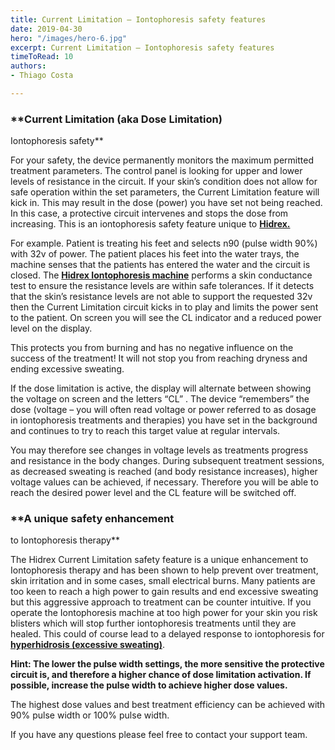 ```yaml
---
title: Current Limitation – Iontophoresis safety features
date: 2019-04-30
hero: "/images/hero-6.jpg"
excerpt: Current Limitation – Iontophoresis safety features
timeToRead: 10
authors:
- Thiago Costa

---
```

### **Current Limitation (aka Dose Limitation)  
Iontophoresis safety**

For your safety, the device permanently monitors the maximum permitted treatment parameters. The control panel is looking for upper and lower levels of resistance in the circuit. If your skin’s condition does not allow for safe operation within the set parameters, the Current Limitation feature will kick in. This may result in the dose (power) you have set not being reached. In this case, a protective circuit intervenes and stops the dose from increasing. This is an iontophoresis safety feature unique to [**Hidrex.**](https://hidrex.com/en/)

For example. Patient is treating his feet and selects n90 (pulse width 90%) with 32v of power. The patient places his feet into the water trays, the machine senses that the patients has entered the water and the circuit is closed. The [**Hidrex Iontophoresis machine**](https://www.iontocentre.com/product/hidrex-connection-direct-variable-pulsed-current-iontophoresis-hands-feet-underarms/) performs a skin conductance test to ensure the resistance levels are within safe tolerances. If it detects that the skin’s resistance levels are not able to support the requested 32v then the Current Limitation circuit kicks in to play and limits the power sent to the patient. On screen you will see the CL indicator and a reduced power level on the display.

This protects you from burning and has no negative influence on the success of the treatment! It will not stop you from reaching dryness and ending excessive sweating.

If the dose limitation is active, the display will alternate between showing the voltage on screen and the letters “CL” . The device “remembers” the dose (voltage – you will often read voltage or power referred to as dosage in iontophoresis treatments and therapies) you have set in the background and continues to try to reach this target value at regular intervals.

You may therefore see changes in voltage levels as treatments progress and resistance in the body changes. During subsequent treatment sessions, as decreased sweating is reached (and body resistance increases), higher voltage values can be achieved, if necessary. Therefore you will be able to reach the desired power level and the CL feature will be switched off.

### **A unique safety enhancement  
to Iontophoresis therapy**

The Hidrex Current Limitation safety feature is a unique enhancement to Iontophoresis therapy and has been shown to help prevent over treatment, skin irritation and in some cases, small electrical burns. Many patients are too keen to reach a high power to gain results and end excessive sweating but this aggressive approach to treatment can be counter intuitive. If you operate the Iontophoresis machine at too high power for your skin you risk blisters which will stop further iontophoresis treatments until they are healed. This could of course lead to a delayed response to iontophoresis for [**hyperhidrosis (excessive sweating)**](https://www.iontocentre.com/about-hyperhidrosis/).

**Hint: The lower the pulse width settings, the more sensitive the protective circuit is, and therefore a higher chance of dose limitation activation. If possible, increase the pulse width to achieve higher dose values.**

The highest dose values and best treatment efficiency can be achieved with 90% pulse width or 100% pulse width.

If you have any questions please feel free to contact your support team.